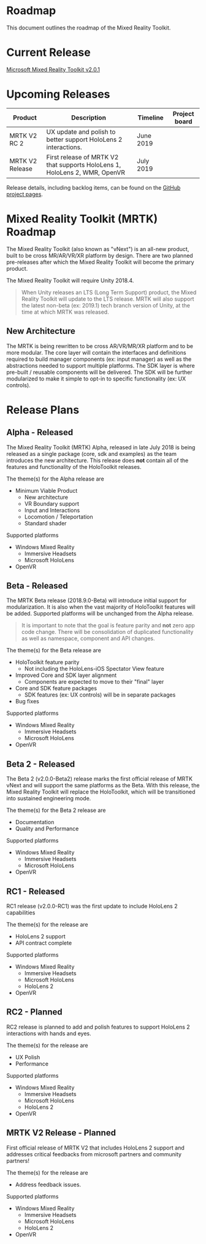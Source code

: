 # Roadmap

This document outlines the roadmap of the Mixed Reality Toolkit.

# Current Release 

[Microsoft Mixed Reality Toolkit v2.0.1](https://github.com/Microsoft/MixedRealityToolkit-Unity/releases/tag/v2.0.1)

# Upcoming Releases
 
| Product | Description | Timeline | Project board |
| --- | --- | --- | --- |
|MRTK V2 RC 2| UX update and polish to better support HoloLens 2 interactions. | June 2019 |  |
|MRTK V2 Release | First release of MRTK V2 that supports HoloLens 1, HoloLens 2, WMR, OpenVR | July 2019 | |

Release details, including backlog items, can be found on the [GitHub project pages](https://github.com/Microsoft/MixedRealityToolkit-Unity/projects).

# Mixed Reality Toolkit (MRTK) Roadmap

The Mixed Reality Toolkit (also known as "vNext") is an all-new product, built to be cross MR/AR/VR/XR platform by design. There are two planned pre-releases after which the Mixed Reality Toolkit will become the primary product.

The Mixed Reality Toolkit will require Unity 2018.4.

> When Unity releases an LTS (Long Term Support) product, the Mixed Reality Toolkit will update to the LTS release. MRTK will also support the latest non-beta (ex: 2019.1) tech branch version of Unity, at the time at which MRTK was released.

## New Architecture

The MRTK is being rewritten to be cross AR/VR/MR/XR platform and to be more modular. The core layer will contain the interfaces and definitions required to build manager components (ex: input manager) as well as the abstractions needed to support multiple platforms. The SDK layer is where pre-built / reusable components will be delivered. The SDK will be further modularized to make it simple to opt-in to specific functionality (ex: UX controls).


# Release Plans
## Alpha - Released 

The Mixed Reality Toolkit (MRTK) Alpha, released in late July 2018 is being released as a single package (core, sdk and examples) as the team introduces the new architecture. This release does **not** contain all of the features and functionality of the HoloToolkit releases.

The theme(s) for the Alpha release are

- Minimum Viable Product
    - New architecture
    - VR Boundary support
    - Input and Interactions
    - Locomotion / Teleportation
    - Standard shader

Supported platforms 

- Windows Mixed Reality
    - Immersive Headsets
    - Microsoft HoloLens
- OpenVR

## Beta - Released 

The MRTK Beta release (2018.9.0-Beta) will introduce initial support for modularization. It is also when the vast majority of HoloToolkit features will be added. Supported platforms will be unchanged from the Alpha release.

> It is important to note that the goal is feature parity and **not** zero app code change. There will be consolidation of duplicated functionality as well as namespace, component and API changes.

The theme(s) for the Beta release are

- HoloToolkit feature parity
    - Not including the HoloLens-iOS Spectator View feature
- Improved Core and SDK layer alignment
    - Components are expected to move to their "final" layer
- Core and SDK feature packages
    - SDK features (ex: UX controls) will be in separate packages 
- Bug fixes

Supported platforms 

- Windows Mixed Reality
    - Immersive Headsets
    - Microsoft HoloLens
- OpenVR

## Beta 2 - Released 

The Beta 2 (v2.0.0-Beta2) release marks the first official release of MRTK vNext and will support the same platforms as the Beta. With this release, the Mixed Reality Toolkit will replace the HoloToolkit, which will be transitioned into sustained engineering mode.

The theme(s) for the Beta 2 release are

- Documentation 
- Quality and Performance 

Supported platforms 

- Windows Mixed Reality
    - Immersive Headsets
    - Microsoft HoloLens
- OpenVR

## RC1 - Released

RC1 release (v2.0.0-RC1) was the first update to include HoloLens 2 capabilities

The theme(s) for the release are

- HoloLens 2 support
- API contract complete 

Supported platforms

- Windows Mixed Reality
    - Immersive Headsets
    - Microsoft HoloLens
    - HoloLens 2
- OpenVR

## RC2 - Planned 

RC2 release is planned to add and polish features to support HoloLens 2 interactions with hands and eyes.

The theme(s) for the release are

- UX Polish 
- Performance 

Supported platforms

- Windows Mixed Reality
    - Immersive Headsets
    - Microsoft HoloLens
    - HoloLens 2
- OpenVR

## MRTK V2 Release - Planned 

First official release of MRTK V2 that includes HoloLens 2 support and addresses critical feedbacks from microsoft partners and community partners! 

The theme(s) for the release are

- Address feedback issues. 

Supported platforms

- Windows Mixed Reality
    - Immersive Headsets
    - Microsoft HoloLens
    - HoloLens 2
- OpenVR
